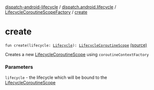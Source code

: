 [dispatch-android-lifecycle](../../index.md) / [dispatch.android.lifecycle](../index.md) / [LifecycleCoroutineScopeFactory](index.md) / [create](./create.md)

# create

`fun create(lifecycle: `[`Lifecycle`](https://developer.android.com/reference/androidx/androidx/lifecycle/Lifecycle.html)`): `[`LifecycleCoroutineScope`](../-lifecycle-coroutine-scope/index.md) [(source)](https://github.com/RBusarow/Dispatch/tree/master/dispatch-android-lifecycle/src/main/java/dispatch/android/lifecycle/LifecycleCoroutineScopeFactory.kt#L37)

Creates a new [LifecycleCoroutineScope](../-lifecycle-coroutine-scope/index.md) using `coroutineContextFactory`

### Parameters

`lifecycle` - the lifecycle which will be bound to the [LifecycleCoroutineScope](../-lifecycle-coroutine-scope/index.md)
